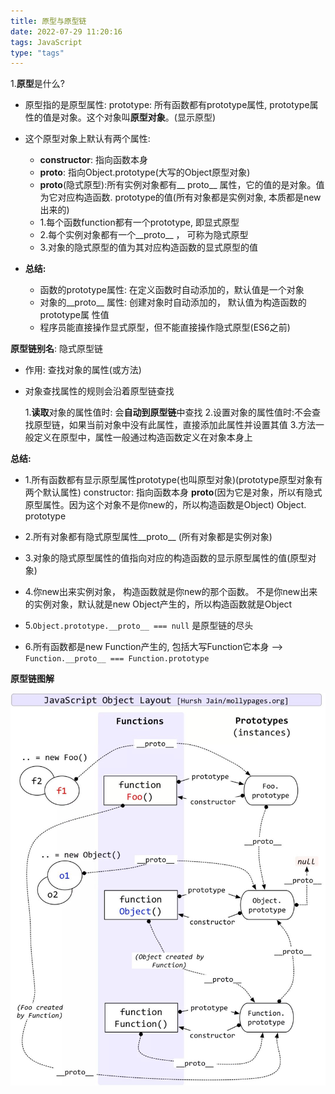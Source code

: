 ```yaml
---
title: 原型与原型链
date: 2022-07-29 11:20:16
tags: JavaScript
type: "tags"
---
```

1.**原型**是什么?
- 原型指的是原型属性:
prototype: 所有函数都有prototype属性, prototype属性的值是对象。这个对象叫**原型对象**。(显示原型)

- 这个原型对象上默认有两个属性:
    * **constructor**: 指向函数本身
    * __proto__: 指向Object.prototype(大写的Object原型对象)
    * __proto__(隐式原型):所有实例对象都有__ proto__ 属性，它的值的是对象。值为它对应构造函数. prototype的值(所有对象都是实例对象, 本质都是new出来的)

	- 1.每个函数function都有一个prototype, 即显式原型
	- 2.每个实例对象都有一个__proto__ ， 可称为隐式原型
	- 3.对象的隐式原型的值为其对应构造函数的显式原型的值
- **总结:**
	* 函数的prototype属性: 在定义函数时自动添加的，默认值是一个对象
	* 对象的__proto__ 属性: 创建对象时自动添加的， 默认值为构造函数的prototype属	性值
	* 程序员能直接操作显式原型，但不能直接操作隐式原型(ES6之前)

**原型链别名**: 隐式原型链
* 作用: 查找对象的属性(或方法)
* 对象查找属性的规则会沿着原型链查找

	1.**读取**对象的属性值时: 会**自动到原型链**中查找
	2.设置对象的属性值时:不会查找原型链，如果当前对象中没有此属性，直接添加此属性并设置其值
	3.方法一般定义在原型中，属性一般通过构造函数定义在对象本身上

**总结:**
- 1.所有函数都有显示原型属性prototype(也叫原型对象)(prototype原型对象有两个默认属性)
        constructor: 指向函数本身
        __proto__(因为它是对象，所以有隐式原型属性。因为这个对象不是你new的，所以构造函数是Object) Object. prototype

- 2.所有对象都有隐式原型属性__proto__
    (所有对象都是实例对象)

- 3.对象的隐式原型属性的值指向对应的构造函数的显示原型属性的值(原型对象)

- 4.你new出来实例对象， 构造函数就是你new的那个函数。
不是你new出来的实例对象，默认就是new Object产生的，所以构造函数就是Object

- 5.`Object.prototype.__proto__ === null` 是原型链的尽头

- 6.所有函数都是new Function产生的, 包括大写Function它本身 
--> `Function.__proto__ === Function.prototype`

**原型链图解**
<!-- {% asset_img img.jpeg %} -->
![image](./Prototype_chain/img.jpg)